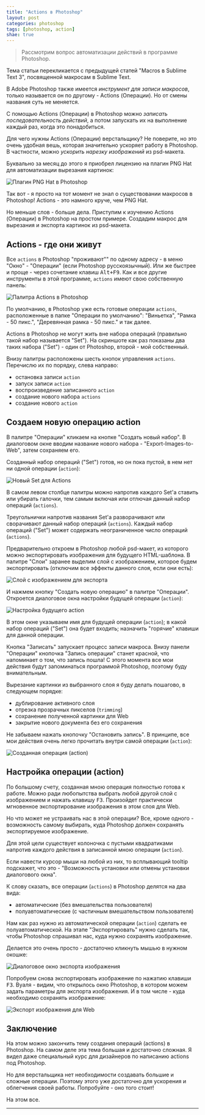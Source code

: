 ```yaml
---
title: "Actions в Photoshop"
layout: post
categories: photoshop
tags: [photoshop, action]
shae: true
---
```


> Рассмотрим вопрос автоматизации действий в программе Photoshop.

Тема статьи перекликается с предыдущей статей "Macros в Sublime Text 3", посвященной макросам в Sublime Text.

В Adobe Photoshop также имеется *инструмент для записи макросов*, только называется он по другому - Actions (Операции). Но от смены названия суть не меняется.

С помощью Actions (Операции) в Photoshop можно *записать последовательность действий*, а потом запускать их на выполнение каждый раз, когда это понадобиться.

Для чего нужны Actions (Операции) верстальщику? Не поверите, но это очень удобная вешь, которая значительно ускоряет работу в Photoshop. В частности, можно *ускорить нарезку изображений* из psd-макета.

Буквально за месяц до этого я приобрел лицензию на плагин PNG Hat для автоматизации вырезания картинок:

![Плагин PNG Hat в Photoshop]({{site.url}}/images/uploads/2014/10/png_hat.png)

Так вот - я просто на тот момент не знал о существовании макросов в Photoshop! Actions - это намного круче, чем PNG Hat.

Но меньше слов - больше дела. Приступим к изучению Actions (Операции) в Photoshop на простом примере. Создадим макрос для вырезания и экспорта картинок из psd-макета.

## Actions - где они живут

Все `actions` в Photoshop "проживают"" по одному адресу - в меню "Окно" - "Операции" (если Photoshop русскоязычный). Или же быстрее и проще - через сочетание клавиш <kbd>Alt+F9</kbd>. Как и все другие инструменты в этой программе, `actions` имеют свою собственную панель:

![Палитра Actions в Photoshop]({{site.url}}/images/uploads/2014/10/actions_panel.png)

По умолчанию, в Photoshop уже есть готовые операции `actions`, расположенные в папке "Операции по умолчанию": "Виньетка", "Рамка - 50 пикс.", "Деревянная рамка - 50 пикс." и так далее.

Actions в Photoshop не могут жить вне набора операций (правильно такой набор называется "Set"). На скриншоте как раз показаны два таких набора ("Set") - один от Photoshop, второй - мой собственный.

Внизу палитры расположены шесть кнопок управления `actions`. Перечислю их по порядку, слева направо:

  * остановка записи `action`
  * запуск записи `action`
  * воспроизведение записанного `action`
  * создание нового набора `actions`
  * создание нового `action`

## Создаем новую операцию action

В палитре "Операции" кликаем на кнопке "Создать новый набор". В диалоговом окне вводим название нового набора - "Export-Images-to-Web", затем сохраняем его.

Созданный набор операций ("Set") готов, но он пока пустой, в нем нет ни одной операции (`action`):

![Новый Set для Actions]({{site.url}}/images/uploads/2014/10/new_set_of_actions.png)

В самом левом столбце палитры можно напротив каждого Set'а ставить или убирать галочки, тем самым включая или отлючая данный набор операций (`actions`).

Треугольнички напротив названия Set'а разворачивают или сворачивают данный набор операций (`actions`). Каждый набор операций ("Set") может содержать неограниченное число операций (`actions`).

Предварительно откроем в Photoshop любой psd-макет, из которого можно экспортировать изображения для будущего HTML-шаблона. В палитре "Слои" заранее выделим слой с изображением, которое будем экспортировать (отключим все эффекты данного слоя, если они есть):

![Слой с изображением для экспорта]({{site.url}}/images/uploads/2014/10/select_layer_with_image.png)

И нажмем кнопку "Создать новую операцию" в палитре "Операции". Откроется диалоговое окна настройки будущей операции (`action`):

![Настройка будущего action]({{site.url}}/images/uploads/2014/10/setting_new_action.png)

В этом окне указываем имя для будущей операции (`action`); в какой набор операций ("Set") она будет входить; назначить "горячие" клавиши для данной операции.

Кнопка "Записать" запускает процесс записи макроса. Внизу панели "Операции" кнопочка "Запись операции" станет красной, что напоминает о том, что запись пошла! С этого момента все мои действия будут запоминаться программой Photoshop, поэтому буду внимательным.

Вырезание картинки из выбранного слоя я буду делать пошагово, в следующем порядке:

  * дублирование активного слоя
  * отрезка прозрачных пикселов (`trimming`)
  * сохранение полученной картинки для Web
  * закрытие нового документа без его сохранения

Не забываем нажать кнопочку "Остановить запись". В принципе, все мои действия очень легко прочитать внутри самой операции (`action`):

![Созданная операция (action)]({{site.url}}/images/uploads/2014/10/created_action.png)

## Настройка операции (action)

По большому счету, созданная мною операция полностью готова к работе. Можно ради любопытства выбрать любой другой слой с изображением и нажать клавишу <kbd>F3</kbd>. Произойдет практически мгновенное экспортирование изображения в этом слоя для Web.

Но что может не устраивать нас в этой операции? Все, кроме одного - возможность самому выбирать, куда Photoshop должен сохранять экспортируемое изображение.

Для этой цели существует колоночка с пустыми квадратиками напротив каждого действия в записанной мною операции (`action`).

Если навести курсор мыши на любой из них, то всплывающий tooltip подскажет, что это - "Возможность установки или отмены установки диалогового окна".

К слову сказать, все операции (`actions`) в Photoshop делятся на два вида:

  * автоматические (без вмешательства пользователя)
  * полуавтоматические (с частичным вмешательством пользователя)

Нам как раз нужно из автоматической операции (`action`) сделать ее полуавтоматической. На этапе "Экспортировать" нужно сделать так, чтобы Photoshop спрашивал нас, куда нужно сохранять изображение.

Делается это очень просто - достаточно кликнуть мышью в нужном окошке:

![Диалоговое окно экспорта изображения]({{site.url}}/images/uploads/2014/10/dialog_action.png)

Попробуем снова экспортировать изображение по нажатию клавиши <kbd>F3</kbd>. Вуаля - видим, что открылось окно Photoshop, в котором можем задать параметры для экспорта изображения. И в том числе - куда необходимо сохранять изображение:

![Экспорт изображения для Web]({{site.url}}/images/uploads/2014/10/action_export_for_web.png)

## Заключение

На этом можно закончить тему создания операций (actions) в Photoshop. На самом деле эта тема большая и достаточно сложная. Я видел даже специальный курс для дизайнеров по написанию actions под Photoshop.

Но для верстальщика нет необходимости создавать большие и сложные операции. Поэтому этого уже достаточно для ускорения и облегчения своей работы. Попробуйте - оно того стоит!

На этом все.

---